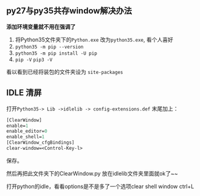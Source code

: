 ## py27与py35共存window解决办法

**添加环境变量就不用在强调了**

1. 将Python35文件夹下的`Python.exe` 改为`python35.exe`, 看个人喜好
2. `python35 -m pip --version`
3. `python35 -m pip install -U pip`
4. `pip -V` `pip3 -V`

看以看到已经将装包的文件夹设为 `site-packages`

## IDLE 清屏

打开`Python35-> Lib ->idlelib -> config-extensions.def`
末尾加上：

```def
[ClearWindow]
enable=1
enable_editor=0
enable_shell=1
[ClearWindow_cfgBindings]
clear-window=<Control-Key-l>
```
保存。

然后再把此文件夹下的ClearWindow.py 放在idlelib文件夹里面就ok了~~

打开python的idle，看看options是不是多了一个选项clear shell window ctrl+L
